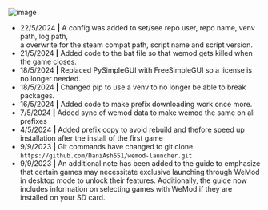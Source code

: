 ![image](https://github.com/DaniAsh551/wemod-launcher/assets/90400991/dbb4bfce-2f29-45c1-a71b-2adfa8bf370e)
- 22/5/2024 **|** A config was added to set/see repo user, repo name, venv path, log path,  
  a overwrite for the steam compat path, script name and script version.
- 21/5/2024 **|** Added code to the bat file so that wemod gets killed when the game closes.
- 18/5/2024 **|** Replaced PySimpleGUI with FreeSimpleGUI so a license is no longer needed.
- 18/5/2024 **|** Changed pip to use a venv to no longer be able to break packages.
- 16/5/2024 **|** Added code to make prefix downloading work once more.
- 7/5/2024 **|** Added sync of wemod data to make wemod the same on all prefixes
- 4/5/2024 **|** Added prefix copy to avoid rebuild and thefore speed up installation after the install of the first game
- 9/9/2023 **|** Git commands have changed to git clone `https://github.com/DaniAsh551/wemod-launcher.git`
- 9/9/2023 **|** An additional note has been added to the guide to emphasize that certain games may necessitate exclusive launching through WeMod in desktop mode to unlock their features. Additionally, the guide now includes information on selecting games with WeMod if they are installed on your SD card.
